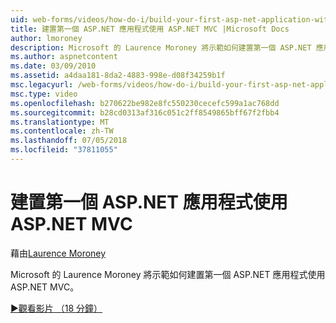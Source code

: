 ```yaml
---
uid: web-forms/videos/how-do-i/build-your-first-asp-net-application-with-asp-net-mvc
title: 建置第一個 ASP.NET 應用程式使用 ASP.NET MVC |Microsoft Docs
author: lmoroney
description: Microsoft 的 Laurence Moroney 將示範如何建置第一個 ASP.NET 應用程式使用 ASP.NET MVC。
ms.author: aspnetcontent
ms.date: 03/09/2010
ms.assetid: a4daa181-8da2-4883-998e-d08f34259b1f
msc.legacyurl: /web-forms/videos/how-do-i/build-your-first-asp-net-application-with-asp-net-mvc
msc.type: video
ms.openlocfilehash: b270622be982e8fc550230cecefc599a1ac768dd
ms.sourcegitcommit: b28cd0313af316c051c2ff8549865bff67f2fbb4
ms.translationtype: MT
ms.contentlocale: zh-TW
ms.lasthandoff: 07/05/2018
ms.locfileid: "37811055"
---
```

<a name="build-your-first-aspnet-application-with-aspnet-mvc"></a>建置第一個 ASP.NET 應用程式使用 ASP.NET MVC
====================
藉由[Laurence Moroney](https://github.com/lmoroney)

Microsoft 的 Laurence Moroney 將示範如何建置第一個 ASP.NET 應用程式使用 ASP.NET MVC。

[&#9654;觀看影片 （18 分鐘）](https://channel9.msdn.com/Blogs/ASP-NET-Site-Videos/build-your-first-asp-net-application-with-asp-net-mvc)
